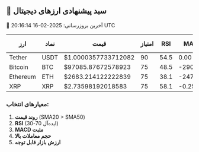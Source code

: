 ## 🚀 سبد پیشنهادی ارزهای دیجیتال
📅 آخرین بروزرسانی: 2025-02-16 20:16:14 UTC

| ارز | نماد | قیمت | امتیاز | RSI | MACD | درصد تخصیص |
|-----|------|-------|--------|-----|------|------------|
| Tether | USDT | $1.0000357733712082 | 90 | 54.5 | 0.00 | 28.57% |
| Bitcoin | BTC | $97085.87672578923 | 75 | 48.5 | -2906.96 | 23.81% |
| Ethereum | ETH | $2683.214122222839 | 75 | 38.1 | -247.96 | 23.81% |
| XRP | XRP | $2.73598192018583 | 75 | 58.1 | -0.25 | 23.81% |

### معیارهای انتخاب:
1. **روند قیمت** (SMA20 > SMA50)
2. **RSI** (30-70 ایده‌آل)
3. **MACD مثبت**
4. **حجم معاملات بالا**
5. **ارزش بازار قابل توجه**